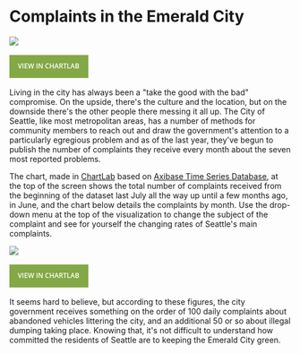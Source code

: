 # Complaints in the Emerald City

![](Images/SEA_COM1.png)

[![View in ChartLab](Images/button.png)](https://apps.axibase.com/chartlab/4fe67594/3/#fullscreen)

Living in the city has always been a "take the good with the bad" compromise. On the upside, there's the culture and the
location, but on the downside there's the other people there messing it all up. The City of Seattle, like most metropolitan
areas, has a number of methods for community members to reach out and draw the government's attention to a particularly egregious
problem and as of the last year, they've begun to publish the number of complaints they receive every month about the seven
most reported problems.

The chart, made in [ChartLab](https://apps.axibase.com/chartlab) based on [Axibase Time Series Database](https://axibase.com/docs/atsd/), at the top of the screen shows the total number of complaints received from the beginning of the dataset last July all the way up
until a few months ago, in June, and the chart below details the complaints by month. Use the drop-down menu at the top of
the visualization to change the subject of the complaint and see for yourself the changing rates of Seattle's main complaints.

![](Images/SEA_COM2.png)

[![View in ChartLab](Images/button.png)](https://apps.axibase.com/chartlab/391c03f0/3/#fullscreen)

It seems hard to believe, but according to these figures, the city government receives something on the order of 100 daily
complaints about abandoned vehicles littering the city, and an additional 50 or so about illegal dumping taking place. Knowing
that, it's not difficult to understand how committed the residents of Seattle are to keeping the Emerald City green.
